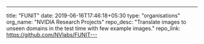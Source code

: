 ---
title: "FUNIT"
date: 2019-06-16T17:46:18+05:30
type: "organisations"
org_name: "NVIDIA Research Projects"
repo_desc: "Translate images to unseen domains in the test time with few example images."
repo_link: https://github.com/NVlabs/FUNIT---